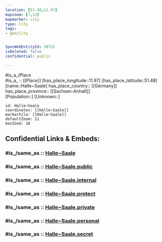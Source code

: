 ```yaml
---
location: [51.48,11.97] 
mapzoom: [7,12] 
mapmarker: city 
type: City
tags:
- geo/City


SpocWebEntityId: 30725
isDeleted: false
confidential: public

---
```

#is_a_/Place  
#is_a_ :: [[Place]] 
[has_place_longitude::11.97] 
[has_place_latitude::51.48] 
[name::Halle~Saale] 
has_place_country:: [[Germany]]  
has_place_province:: [[Sachsen-Anhalt]]  
[Population::] 
[Unknown::] 


```leaflet
id: Halle~Saale
coordinates: [[Halle~Saale]] 
markerFile: [[Halle~Saale]] 
defaultZoom: 11 
maxZoom: 18
```


## Confidential Links & Embeds: 

### #is_/same_as :: [Halle~Saale](/_Standards/Earth/Continent/Europe/Europe~Central/Germany/Germany~East/Sachsen-Anhalt/counties~SA/Halle~Saale.md) 

### #is_/same_as :: [Halle~Saale.public](/_public/Earth/Continent/Europe/Europe~Central/Germany/Germany~East/Sachsen-Anhalt/counties~SA/Halle~Saale.public.md) 

### #is_/same_as :: [Halle~Saale.internal](/_internal/Earth/Continent/Europe/Europe~Central/Germany/Germany~East/Sachsen-Anhalt/counties~SA/Halle~Saale.internal.md) 

### #is_/same_as :: [Halle~Saale.protect](/_protect/Earth/Continent/Europe/Europe~Central/Germany/Germany~East/Sachsen-Anhalt/counties~SA/Halle~Saale.protect.md) 

### #is_/same_as :: [Halle~Saale.private](/_private/Earth/Continent/Europe/Europe~Central/Germany/Germany~East/Sachsen-Anhalt/counties~SA/Halle~Saale.private.md) 

### #is_/same_as :: [Halle~Saale.personal](/_personal/Earth/Continent/Europe/Europe~Central/Germany/Germany~East/Sachsen-Anhalt/counties~SA/Halle~Saale.personal.md) 

### #is_/same_as :: [Halle~Saale.secret](/_secret/Earth/Continent/Europe/Europe~Central/Germany/Germany~East/Sachsen-Anhalt/counties~SA/Halle~Saale.secret.md)

